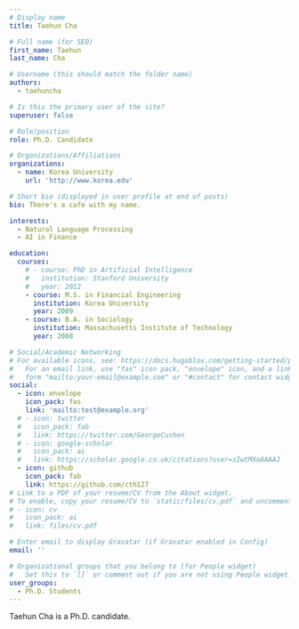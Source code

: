```yaml
---
# Display name
title: Taehun Cha

# Full name (for SEO)
first_name: Taehun
last_name: Cha

# Username (this should match the folder name)
authors:
  - taehuncha

# Is this the primary user of the site?
superuser: false

# Role/position
role: Ph.D. Candidate

# Organizations/Affiliations
organizations:
  - name: Korea University
    url: 'http://www.korea.edu'

# Short bio (displayed in user profile at end of posts)
bio: There's a cafe with my name.

interests:
  - Natural Language Processing
  - AI in Finance

education:
  courses:
    # - course: PhD in Artificial Intelligence
    #   institution: Stanford University
    #   year: 2012
    - course: M.S. in Financial Engineering
      institution: Korea University
      year: 2009
    - course: B.A. in Sociology
      institution: Massachusetts Institute of Technology
      year: 2008

# Social/Academic Networking
# For available icons, see: https://docs.hugoblox.com/getting-started/page-builder/#icons
#   For an email link, use "fas" icon pack, "envelope" icon, and a link in the
#   form "mailto:your-email@example.com" or "#contact" for contact widget.
social:
  - icon: envelope
    icon_pack: fas
    link: 'mailto:test@example.org'
  # - icon: twitter
  #   icon_pack: fab
  #   link: https://twitter.com/GeorgeCushen
  # - icon: google-scholar
  #   icon_pack: ai
  #   link: https://scholar.google.co.uk/citations?user=sIwtMXoAAAAJ
  - icon: github
    icon_pack: fab
    link: https://github.com/cth127
# Link to a PDF of your resume/CV from the About widget.
# To enable, copy your resume/CV to `static/files/cv.pdf` and uncomment the lines below.
# - icon: cv
#   icon_pack: ai
#   link: files/cv.pdf

# Enter email to display Gravatar (if Gravatar enabled in Config)
email: ''

# Organizational groups that you belong to (for People widget)
#   Set this to `[]` or comment out if you are not using People widget.
user_groups:
  - Ph.D. Students
---
```


Taehun Cha is a Ph.D. candidate.
